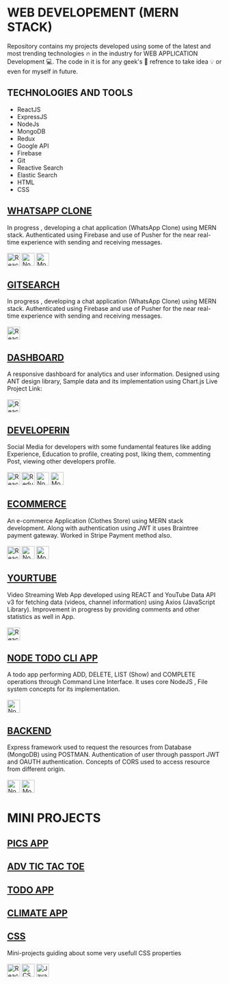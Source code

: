 # WEB DEVELOPEMENT (MERN STACK)
Repository contains my projects developed using some of the latest and most trending technologies :fire: in the industry for WEB APPLICATION Development :computer:.
The code in it is for any geek's :brain: refrence to take idea :bulb: or even for myself in future.

## TECHNOLOGIES AND TOOLS
* ReactJS
* ExpressJS
* NodeJs
* MongoDB
* Redux
* Google API
* Firebase
* Git
* Reactive Search
* Elastic Search
* HTML
* CSS

## [WHATSAPP CLONE](https://github.com/RitikGupta19/MERN/tree/master/WhatsAppClone) 
In progress , developing a chat application (WhatsApp Clone) using MERN stack.
Authenticated using Firebase and use of Pusher for the near real-time experience with sending and receiving messages.\
\
<a href="https://reactjs.org/" title="React"><img src="https://github.com/tomchen/stack-icons/blob/master/logos/react.svg" alt="React" width="30px" height="30px"></a>
<a href="https://nodejs.org/" title="Node.js"><img src="https://github.com/tomchen/stack-icons/blob/master/logos/nodejs-icon.svg" alt="Node.js" width="30px" height="30px"></a>
<a href="https://www.mongodb.org/" title="MongoDB"><img src="https://github.com/tomchen/stack-icons/blob/master/logos/mongodb-icon.svg" alt="MongoDB" width="30px" height="30px"></a>

## [GITSEARCH](https://github.com/RitikGupta19/MERN/tree/master/gitsearch) 
In progress , developing a chat application (WhatsApp Clone) using MERN stack.
Authenticated using Firebase and use of Pusher for the near real-time experience with sending and receiving messages.\
\
<a href="https://reactjs.org/" title="React"><img src="https://github.com/tomchen/stack-icons/blob/master/logos/react.svg" alt="React" width="30px" height="30px"></a>

## [DASHBOARD](https://github.com/RitikGupta19/MERN/tree/master/dashboard) 
A responsive dashboard for analytics and user information. Designed using ANT design library, Sample data and its implementation using Chart.js
Live Project Link: \
\
<a href="https://reactjs.org/" title="React"><img src="https://github.com/tomchen/stack-icons/blob/master/logos/react.svg" alt="React" width="30px" height="30px"></a>

## [DEVELOPERIN](https://github.com/RitikGupta19/MERN/tree/master/DeveloperIn) 
Social Media for developers with some fundamental features like adding Experience,  Education to profile, creating post, liking them, commenting Post, viewing other developers profile. \
\
<a href="https://reactjs.org/" title="React"><img src="https://github.com/tomchen/stack-icons/blob/master/logos/react.svg" alt="React" width="30px" height="30px"></a>
<a href="https://redux.js.org/" title="Redux"><img src="https://github.com/tomchen/stack-icons/blob/master/logos/redux.svg" alt="Redux" width="30px" height="30px"></a>
<a href="https://nodejs.org/" title="Node.js"><img src="https://github.com/tomchen/stack-icons/blob/master/logos/nodejs-icon.svg" alt="Node.js" width="30px" height="30px"></a>
<a href="https://www.mongodb.org/" title="MongoDB"><img src="https://github.com/tomchen/stack-icons/blob/master/logos/mongodb-icon.svg" alt="MongoDB" width="30px" height="30px"></a>


## [ECOMMERCE](https://github.com/RitikGupta19/MERN/tree/master/E-commerce) 
An e-commerce Application (Clothes Store) using MERN stack development.
Along with authentication using JWT it uses Braintree payment gateway. Worked in Stripe Payment method also.\
\
<a href="https://reactjs.org/" title="React"><img src="https://github.com/tomchen/stack-icons/blob/master/logos/react.svg" alt="React" width="30px" height="30px"></a>
<a href="https://nodejs.org/" title="Node.js"><img src="https://github.com/tomchen/stack-icons/blob/master/logos/nodejs-icon.svg" alt="Node.js" width="30px" height="30px"></a>
<a href="https://www.mongodb.org/" title="MongoDB"><img src="https://github.com/tomchen/stack-icons/blob/master/logos/mongodb-icon.svg" alt="MongoDB" width="30px" height="30px"></a>

## [YOURTUBE](https://github.com/RitikGupta19/MERN/tree/master/YourTube)
Video Streaming Web App developed using REACT and YouTube Data API v3 for fetching data (videos, channel information) using Axios (JavaScript Library). Improvement in progress by providing comments and other statistics as well in App.\
\
<a href="https://reactjs.org/" title="React"><img src="https://github.com/tomchen/stack-icons/blob/master/logos/react.svg" alt="React" width="30px" height="30px"></a>


## [NODE TODO CLI APP](https://github.com/RitikGupta19/MERN/tree/master/node_cli_todo_app) 
 A todo app performing ADD, DELETE, LIST (Show) and COMPLETE operations through Command Line Interface. It uses core NodeJS , File system concepts for its implementation. \
 \
<a href="https://nodejs.org/" title="Node.js"><img src="https://github.com/tomchen/stack-icons/blob/master/logos/nodejs-icon.svg" alt="Node.js" width="30px" height="30px"></a>

## [BACKEND](https://github.com/RitikGupta19/MERN/tree/master/BackEnd/RESTAPI) 
 Express framework used to request the resources from Database (MongoDB) using POSTMAN. Authentication of user through passport JWT and OAUTH authentication. Concepts of CORS used to access resource from different origin. \
 \
<a href="https://nodejs.org/" title="Node.js"><img src="https://github.com/tomchen/stack-icons/blob/master/logos/nodejs-icon.svg" alt="Node.js" width="30px" height="30px"></a>
<a href="https://www.mongodb.org/" title="MongoDB"><img src="https://github.com/tomchen/stack-icons/blob/master/logos/mongodb-icon.svg" alt="MongoDB" width="30px" height="30px"></a>

# MINI PROJECTS
## [PICS APP](https://github.com/RitikGupta19/MERN/tree/master/Pics)
## [ADV TIC TAC TOE](https://github.com/RitikGupta19/MERN/tree/master/tictactoe)
## [TODO APP](https://github.com/RitikGupta19/MERN/tree/master/MyTasks)
## [CLIMATE APP](https://github.com/RitikGupta19/MERN/tree/master/Climate)

## [CSS](https://github.com/RitikGupta19/MERN/tree/master/CSS%20Projects) 
Mini-projects guiding about some very usefull CSS properties\
\
<a href="https://reactjs.org/" title="React"><img src="https://github.com/tomchen/stack-icons/blob/master/logos/react.svg" alt="React" width="30px" height="30px"></a>
<a href="https://www.w3.org/TR/CSS/" title="CSS3"><img src="https://github.com/tomchen/stack-icons/blob/master/logos/css-3.svg" alt="CSS3" width="30px" height="30px"></a>
<a href="https://developer.mozilla.org/en-US/docs/Web/JavaScript" title="JavaScript"><img src="https://github.com/tomchen/stack-icons/blob/master/logos/javascript.svg" alt="JavaScript" width="30px" height="30px"></a>
